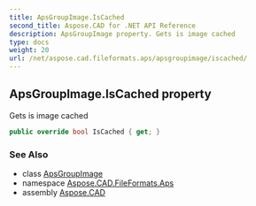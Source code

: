 ```yaml
---
title: ApsGroupImage.IsCached
second_title: Aspose.CAD for .NET API Reference
description: ApsGroupImage property. Gets is image cached
type: docs
weight: 20
url: /net/aspose.cad.fileformats.aps/apsgroupimage/iscached/
---
```

## ApsGroupImage.IsCached property

Gets is image cached

```csharp
public override bool IsCached { get; }
```

### See Also

* class [ApsGroupImage](../)
* namespace [Aspose.CAD.FileFormats.Aps](../../../aspose.cad.fileformats.aps/)
* assembly [Aspose.CAD](../../../)


